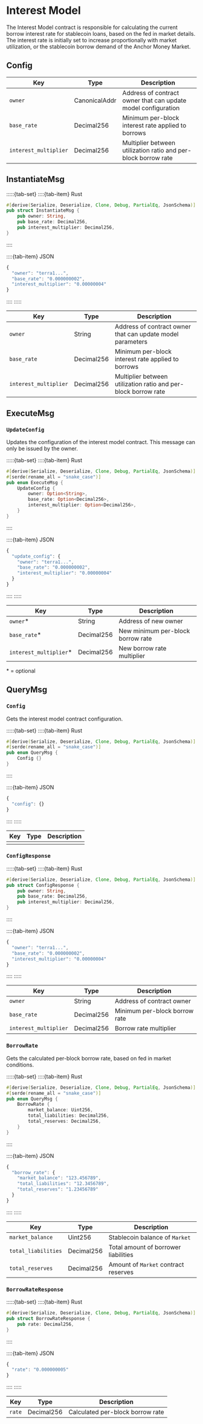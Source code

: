 # Interest Model

The Interest Model contract is responsible for calculating the current borrow interest rate for stablecoin loans, based on the fed in market details. The interest rate is initially set to increase proportionally with market utilization, or the stablecoin borrow demand of the Anchor Money Market.

## Config

| Key                   | Type          | Description                                                    |
| --------------------- | ------------- | -------------------------------------------------------------- |
| `owner`               | CanonicalAddr | Address of contract owner that can update model configuration  |
| `base_rate`           | Decimal256    | Minimum per-block interest rate applied to borrows             |
| `interest_multiplier` | Decimal256    | Multiplier between utilization ratio and per-block borrow rate |

## InstantiateMsg

:::::{tab-set}
::::{tab-item} Rust
```rust
#[derive(Serialize, Deserialize, Clone, Debug, PartialEq, JsonSchema)]
pub struct InstantiateMsg {
    pub owner: String, 
    pub base_rate: Decimal256, 
    pub interest_multiplier: Decimal256, 
}
```
::::

::::{tab-item} JSON
```javascript
{
  "owner": "terra1...", 
  "base_rate": "0.000000002", 
  "interest_multiplier": "0.00000004" 
}
```
::::
:::::

| Key                   | Type       | Description                                                    |
| --------------------- | ---------- | -------------------------------------------------------------- |
| `owner`               | String     | Address of contract owner that can update model parameters     |
| `base_rate`           | Decimal256 | Minimum per-block interest rate applied to borrows             |
| `interest_multiplier` | Decimal256 | Multiplier between utilization ratio and per-block borrow rate |

## ExecuteMsg

### `UpdateConfig`

Updates the configuration of the interest model contract. This message can only be issued by the owner.

:::::{tab-set}
::::{tab-item} Rust
```rust
#[derive(Serialize, Deserialize, Clone, Debug, PartialEq, JsonSchema)]
#[serde(rename_all = "snake_case")]
pub enum ExecuteMsg {
    UpdateConfig {
        owner: Option<String>, 
        base_rate: Option<Decimal256>, 
        interest_multiplier: Option<Decimal256>, 
    }
}
```
::::

::::{tab-item} JSON
```javascript
{
  "update_config": {
    "owner": "terra1...", 
    "base_rate": "0.000000002", 
    "interest_multiplier": "0.00000004" 
  }
}
```
::::
:::::

| Key                     | Type       | Description                       |
| ----------------------- | ---------- | --------------------------------- |
| `owner`\*               | String     | Address of new owner              |
| `base_rate`\*           | Decimal256 | New minimum per-block borrow rate |
| `interest_multiplier`\* | Decimal256 | New borrow rate multiplier        |

\* = optional

## QueryMsg

### `Config`

Gets the interest model contract configuration.

:::::{tab-set}
::::{tab-item} Rust
```rust
#[derive(Serialize, Deserialize, Clone, Debug, PartialEq, JsonSchema)]
#[serde(rename_all = "snake_case")]
pub enum QueryMsg {
    Config {}
}
```
::::

::::{tab-item} JSON
```javascript
{
  "config": {}
}
```
::::
:::::

| Key | Type | Description |
| --- | ---- | ----------- |
|     |      |             |

### `ConfigResponse`

:::::{tab-set}
::::{tab-item} Rust
```rust
#[derive(Serialize, Deserialize, Clone, Debug, PartialEq, JsonSchema)]
pub struct ConfigResponse {
    pub owner: String, 
    pub base_rate: Decimal256, 
    pub interest_multiplier: Decimal256, 
}
```
::::

::::{tab-item} JSON
```javascript
{
  "owner": "terra1...", 
  "base_rate": "0.000000002", 
  "interest_multiplier": "0.00000004" 
}
```
::::
:::::

| Key                   | Type       | Description                   |
| --------------------- | ---------- | ----------------------------- |
| `owner`               | String     | Address of contract owner     |
| `base_rate`           | Decimal256 | Minimum per-block borrow rate |
| `interest_multiplier` | Decimal256 | Borrow rate multiplier        |

### `BorrowRate`

Gets the calculated per-block borrow rate, based on fed in market conditions.

:::::{tab-set}
::::{tab-item} Rust
```rust
#[derive(Serialize, Deserialize, Clone, Debug, PartialEq, JsonSchema)]
#[serde(rename_all = "snake_case")]
pub enum QueryMsg {
    BorrowRate {
        market_balance: Uint256, 
        total_liabilities: Decimal256, 
        total_reserves: Decimal256, 
    }
}
```
::::

::::{tab-item} JSON
```javascript
{
  "borrow_rate": {
    "market_balance": "123.456789", 
    "total_liabilities": "12.3456789", 
    "total_reserves": "1.23456789" 
  }
}
```
::::
:::::

| Key                 | Type       | Description                          |
| ------------------- | ---------- | ------------------------------------ |
| `market_balance`    | Uint256    | Stablecoin balance of `Market`       |
| `total_liabilities` | Decimal256 | Total amount of borrower liabilities |
| `total_reserves`    | Decimal256 | Amount of `Market` contract reserves |

### `BorrowRateResponse`

:::::{tab-set}
::::{tab-item} Rust
```rust
#[derive(Serialize, Deserialize, Clone, Debug, PartialEq, JsonSchema)]
pub struct BorrowRateResponse {
    pub rate: Decimal256, 
}
```
::::

::::{tab-item} JSON
```javascript
{
  "rate": "0.000000005" 
}
```
::::
:::::

| Key    | Type       | Description                      |
| ------ | ---------- | -------------------------------- |
| `rate` | Decimal256 | Calculated per-block borrow rate |
